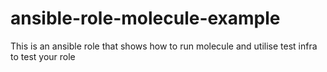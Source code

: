 # ansible-role-molecule-example
This is an ansible role that shows how to run molecule and utilise test infra to test your role

